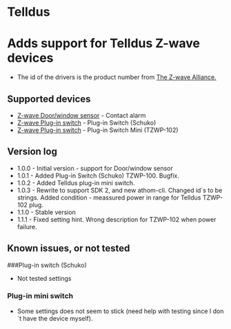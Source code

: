 # Telldus

# Adds support for Telldus Z-wave devices
* The id of the drivers is the product number from [The Z-wave Alliance.](https://products.z-wavealliance.org/products/)
## Supported devices
* [Z-wave Door/window sensor](https://products.z-wavealliance.org/products/1455/) - Contact alarm
* [Z-wave Plug-in switch](https://products.z-wavealliance.org/products/1536/) - Plug-in Switch (Schuko)
* [Z-wave Plug-in switch](https://products.z-wavealliance.org/products/2892) - Plug-in Switch Mini (TZWP-102)

## Version log
* 1.0.0 - Initial version - support for Door/window sensor
* 1.0.1 - Added Plug-in Switch (Schuko) TZWP-100. Bugfix.
* 1.0.2 - Added Telldus plug-in mini switch.
* 1.0.3 - Rewrite to support SDK 2, and new athom-cli. Changed id´s to be strings. Added condition - meassured power in range for Telldus TZWP-102 plug.
* 1.1.0 - Stable version
* 1.1.1 - Fixed setting hint. Wrong description for TZWP-102 when power failure.

## Known issues, or not tested
###Plug-in switch (Schuko)
* Not tested settings
### Plug-in mini switch
* Some settings does not seem to stick (need help with testing since I don´t have the device myself).

